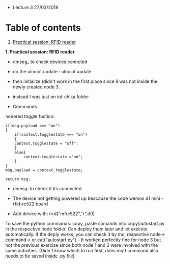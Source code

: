 

* Lecture 3 27/03/2018

# Table of contents
1. [Practical session: RFID reader](#RFID_Reader)

**1. Practical session: RFID reader** <a name= "RFID_Reader"></a>

* dmseg_  to check devices conncted

* do the ulnoiot update : ulnoiot update
* then initialize (didn't work in the first place since iI was not inside the newly created node 3. 
* instead I was just on iot-chika folder

* Commands 

nodered toggle fuction: 

```
if(msg.payload === "on")
{
    if(context.togglestate === "on")
    {
    context.togglestate = "off";
    }
    else{
        context.togglestate ="on";
    }
}
msg.payload = context.togglestate;

return msg;

```

* dmesg: to check if its connected 
* The device not getting powered up beacause the code wemos d1 mini - rfid-rc522 board

* Add device with: r=d("mfrc522","r",d0)


To save the python commands:
copy, paste comands into copy/autostart.py in the respective node folder. Can deploy them later and let execute automatically. 
if the deply works, you can check it by mc, respective node-> command->
or cat("autostart.py") - It worked perfectly fine for node 3 but not the previous exercise since both node 1 and 2 were involved with the same activities. (Didn't know which to run first, does mqtt command also needs to be saved inside .py file)
